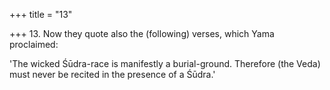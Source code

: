 +++
title = "13"

+++
13. Now they quote also the (following) verses, which Yama proclaimed:

'The wicked Śūdra-race is manifestly a burial-ground. Therefore (the Veda) must never be recited in the presence of a Śūdra.'
